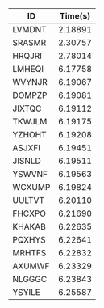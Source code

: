 |ID|Time(s)|
|-|-|
|LVMDNT|2.18891|
|SRASMR|2.30757|
|HRQJRI|2.78014|
|LMHEQI|6.17758|
|WVYNJR|6.19067|
|DOMPZP|6.19081|
|JIXTQC|6.19112|
|TKWJLM|6.19175|
|YZHOHT|6.19208|
|ASJXFI|6.19451|
|JISNLD|6.19511|
|YSWVNF|6.19563|
|WCXUMP|6.19824|
|UULTVT|6.20110|
|FHCXPO|6.21690|
|KHAKAB|6.22635|
|PQXHYS|6.22641|
|MRHTFS|6.22832|
|AXUMWF|6.23329|
|NLGGGC|6.23843|
|YSYILE|6.25587|
